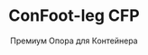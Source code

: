 ---
title: "ConFoot-leg CFP"
subtitle: "Премиум Опора для Контейнера"
mainImage: "/images/products/confoot-leg-cfp-main.jpg"
gallery:
  - "/images/products/confoot-leg-cfp-1.jpg"
  - "/images/products/confoot-leg-cfp-2.jpg"
  - "/images/products/confoot-leg-cfp-3.jpg"
shortDescription: "ConFoot-leg CFP — наше решение премиум-класса для опор контейнеров, оснащённое расширенными возможностями для специализированных операций с контейнерами."
technicalDescription: "ConFoot-leg CFP использует передовые материалы и элементы конструкции для обеспечения превосходной производительности в сложных условиях и специализированных приложениях."
videoID: "da7h7VgJHgs"
specifications:
  - name: "Вес"
    value: "26 кг"
  - name: "Грузоподъёмность"
    value: "36 тонн"
  - name: "Размеры"
    value: "48 × 32 × 28 см"
  - name: "Материал"
    value: "Высококачественная легированная сталь"
  - name: "Диапазон высот"
    value: "1,043 мм до 1,448 мм"
price: "3.600 EUR excl. VAT"
priceVAT: "4.356 EUR VAT included"
pricingNotes: "Доступен премиум-сервис. Свяжитесь с нашей командой продаж для получения подробной информации."
buyLink: "/contact"
howToUse: |
  1. Установите опору CFP на угол крепления контейнера
  2. Активируйте продвинутый запорный механизм
  3. При необходимости отрегулируйте высоту с помощью встроенной системы регулировки
  4. Повторите для всех требуемых углов
  5. Проведите проверку устойчивости перед продолжением
benefits:
  - title: "Превосходная устойчивость"
    description: "Улучшенная конструкция обеспечивает исключительную устойчивость даже на неровных поверхностях"
  - title: "Регулируемая высота"
    description: "Встроенная система регулировки позволяет тонко настроить высоту контейнера"
  - title: "Экстремальная прочность"
    description: "Сконструирована из премиальных материалов для долговременной службы в суровых условиях"
  - title: "Специализированные приложения"
    description: "Идеально подходит для операций с контейнерами, требующих точного позиционирования"
  - title: "Расширенные функции безопасности"
    description: "Включает дополнительные механизмы для предотвращения скольжения и обеспечения безопасного обращения с контейнером"
  - title: "Премиальная производительность"
    description: "Разработана для превышения отраслевых стандартов по грузоподъёмности и надёжности эксплуатации"
articleContent: |
  ## Что такое ConFoot-leg CFP?

  ConFoot-leg CFP — это наше решение премиум-класса для опор контейнеров, созданное для специализированных операций и работы в сложных условиях. Построенная с использованием передовых материалов и инновационных инженерных решений, модель CFP предлагает расширенные возможности по сравнению со стандартными опорами, обеспечивая превосходную производительность для требовательных приложений. Премиальный дизайн делает её особенно подходящей для отраслей, где точность, надёжность и долговечность имеют первостепенное значение.

  ## Как это работает

  ConFoot-leg CFP работает по тем же основным принципам, что и наши стандартные опоры для контейнеров, но включает передовые функции для обеспечения превосходной производительности. Опоры надёжно крепятся к уголкам контейнера с использованием усовершенствованного запорного механизма, который обеспечивает исключительную устойчивость даже на неровных поверхностях. Встроенная система регулировки высоты позволяет точно позиционировать контейнер, что делает её идеальной для специализированных логистических операций, где критична точность.

  ## Как работает ConFoot-leg CFP

  ### Продвинутый механизм

  ConFoot-leg CFP использует сложную систему крепления и поддержки, представляющую вершину технологий обращения с контейнерами. Каждая опора оснащена механизмом блокировки, разработанным с максимальной точностью, что обеспечивает исключительно надёжное соединение с уголками контейнера. Благодаря использованию высококачественной легированной стали, CFP обладает превосходной прочностью и долговечностью при удобном весе в 26 кг за единицу.

  Что действительно выделяет CFP, так это встроенная система регулировки высоты, позволяющая точно настроить положение контейнера с точностью до миллиметра. Эта функция особенно ценна в специализированных приложениях, где требуется абсолютное выравнивание. Опоры можно регулировать в диапазоне от 1,043 мм до 1,448 мм, что обеспечивает гибкость для различных эксплуатационных требований.

  ### Преимущества продвинутого механизма

  1. **Превосходная устойчивость**: Улучшенная конструкция обеспечивает исключительную устойчивость даже на сложных поверхностях, снижая риск смещения или опрокидывания.
  2. **Точное позиционирование**: Встроенная система регулировки позволяет точно разместить контейнер, что имеет решающее значение для специализированного производства и логистики.
  3. **Увеличенная грузоподъёмность**: С грузоподъёмностью в 36 тонн, CFP превосходит стандартные требования, что делает его подходящим для более тяжёлых специализированных контейнеров.
  4. **Продлённый срок эксплуатации**: Премиальные материалы и конструкция гарантируют долгий срок службы даже при интенсивной эксплуатации в суровых условиях.

  Продвинутый механизм ConFoot-leg CFP отражает нашу приверженность инновациям и совершенству в решениях для обращения с контейнерами, обеспечивая непревзойдённую производительность для самых требовательных приложений.

  ## Области применения ConFoot-leg CFP

  ### Специализированное производство
  В условиях специализированного производства ConFoot-leg CFP демонстрирует выдающиеся показатели, обеспечивая точность и устойчивость, необходимые для критически важных производственных процессов. Возможность точно позиционировать контейнеры гарантирует бесшовную интеграцию с производственными линиями и оборудованием. Такая точность особенно ценна в отраслях, таких как электроника, аэрокосмическая и автомобильная промышленность, где допуски и выравнивание компонентов измеряются в миллиметрах.

  ### Сложные условия
  ConFoot-leg CFP специально разработан для эксплуатации в сложных условиях, где стандартные опоры оказываются недостаточными. Его прочная конструкция делает его идеальным для морских операций, экстремальных погодных условий и промышленных объектов с агрессивными химическими или физическими условиями. Премиальная конструкция из легированной стали устойчива к коррозии, ударам и структурной усталости, обеспечивая надёжную работу там, где менее качественное оборудование может выйти из строя.

  ### Работа с ценными грузами
  При транспортировке и хранении ценных или чувствительных грузов улучшенная устойчивость и безопасность, предоставляемые CFP, являются неоценимыми. Точные возможности позиционирования и равномерное распределение нагрузки минимизируют риск смещения или повреждения во время операций. Это делает CFP предпочтительным выбором для отраслей, работающих с деликатным оборудованием, предметами роскоши или незаменимыми товарами, где стоимость повреждений значительно превышает инвестиции в премиальное оборудование для обработки грузов.

  Специализированные возможности ConFoot-leg CFP делают его окончательным решением для тех операций, где стандартное оборудование для обращения с контейнерами не может удовлетворить требуемые стандарты производительности или надёжности.

  ### Преимущества и ограничения

  #### Преимущества

  ConFoot-leg CFP предлагает выдающиеся преимущества для специализированных операций с контейнерами. Его премиальная конструкция обеспечивает превосходную долговечность в суровых условиях, значительно продлевая срок эксплуатации и снижая затраты на замену. Встроенная система регулировки высоты позволяет точно позиционировать контейнер, что критически важно для специализированного производства и логистики. С увеличенной грузоподъёмностью в 36 тонн он превосходит отраслевые стандарты и способен обслуживать более тяжёлые специализированные контейнеры. Расширенные функции устойчивости обеспечивают безопасное обращение даже на неровных поверхностях, снижая риск аварий и повреждений. Кроме того, совместимость CFP с автоматизированными системами делает его готовым к будущим требованиям в постоянно развивающемся логистическом процессе.

  #### Ограничения

  Несмотря на свои превосходные возможности, ConFoot-leg CFP имеет определённые ограничения. Премиальные функции требуют более высокой первоначальной инвестиции по сравнению со стандартными опорами, что может быть не оправдано для рутинных операций с контейнерами. Вес в 26 кг за единицу немного превышает вес стандартных моделей, что может потребовать дополнительных мер при транспортировке. Расширенные функции также necessitate более комплексное обучение операторов для полного использования возможностей системы. Эти факторы следует тщательно оценивать в соответствии с эксплуатационными требованиями при выборе CFP для конкретных применений.

  ## Будущие разработки

  ### Текущие исследования
  Наша команда исследований и разработок постоянно работает над повышением возможностей ConFoot-leg CFP. Текущие исследования сосредоточены на использовании передовых композитных материалов для дальнейшей оптимизации отношения прочности к весу, что потенциально позволит снизить вес при сохранении или улучшении грузоподъёмности. Мы также изучаем технологии интеллектуального сенсинга, которые могли бы в режиме реального времени контролировать напряжения, распределение нагрузки и структурную целостность, предоставляя ценные данные для профилактического обслуживания и обеспечения безопасности эксплуатации.

  ### Функции следующего поколения
  Следующее поколение ConFoot-leg CFP, вероятно, будет включать интегрированные цифровые возможности для бесшовной интеграции с системами Индустрии 4.0. Разрабатываемые функции включают отслеживание по RFID, возможности удалённого мониторинга и совместимость с системами управления складами. Кроме того, мы изучаем автоматизированные механизмы регулировки, которые могут дополнительно повысить точность и снизить нагрузку на оператора. Эти усовершенствования гарантируют, что CFP продолжит удовлетворять развивающимся требованиям специализированных операций с контейнерами в условиях всё более цифровой и автоматизированной промышленной среды.

  Эти текущие разработки отражают нашу приверженность инновациям и совершенству в решениях для обращения с контейнерами, гарантируя, что ConFoot-leg CFP останется на переднем крае специализированных технологий обработки контейнеров.
---